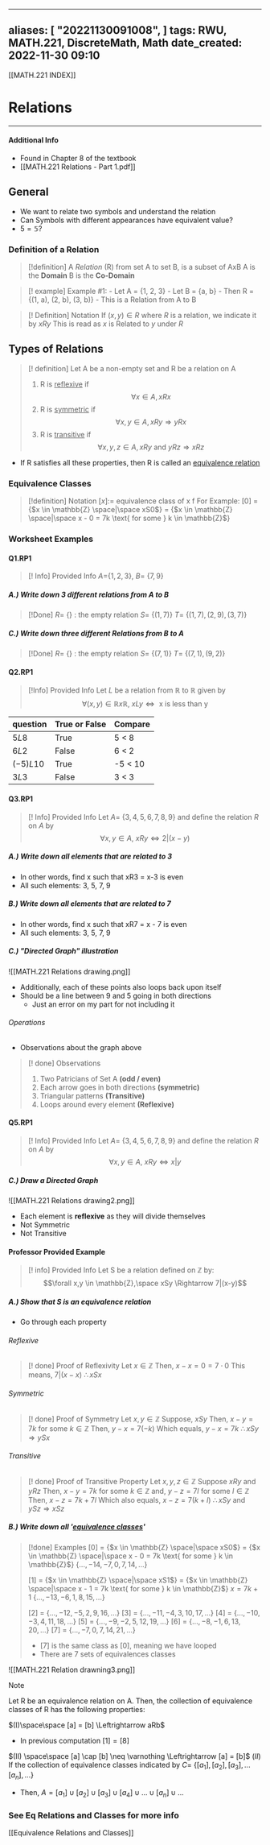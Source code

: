 
---
aliases: [ "20221130091008",  ]
tags: RWU, MATH.221, DiscreteMath, Math
date_created: 2022-11-30 09:10
---
[[MATH.221 INDEX]]
# Relations
---
#### Additional Info
- Found in Chapter 8 of the textbook
- [[MATH.221 Relations - Part 1.pdf]]

## General
- We want to relate two symbols and understand the relation
- Can Symbols with different appearances have equivalent value?
- $5 = \mathbb{5}$?

### Definition of a Relation
>[!definition] A *Relation* (R) from set A to set B, is a subset of AxB
>A is the **Domain**
>B is the **Co-Domain**

>[! example] Example #1:
>		- Let A = {1, 2, 3}
>		- Let B = {a, b}
>		- Then R = {(1, a), (2, b), (3, b)}
>		- This is a Relation from A to B

>[! Definition] Notation 
>If $(x,y) \in R$ where $R$ is a relation, we indicate it by $xRy$
>This is read as $x$ is Related to $y$ under $R$

## Types of Relations

>[! definition] 
>Let A be a non-empty set and R be a relation on A
>1. R is <u>reflexive</u> if $$ \forall x \in A, xRx$$
>2. R is <u>symmetric</u> if $$ \forall x,y \in A, xRy \Rightarrow yRx$$
>3. R is <u>transitive</u> if $$ \forall x,y,z \in A, xRy \text{ and } yRz \Rightarrow xRz$$
- If R satisfies all these properties, then R is called an <u>equivalence relation</u>

### Equivalence Classes
>[!definition] Notation
>$[x] :=$ equivalence class of x
>f
>For Example:
>$[0]$ = {$x \in \mathbb{Z} \space|\space xS0$}
>      = {$x \in \mathbb{Z} \space|\space x - 0 = 7k \text{ for some } k \in \mathbb{Z}$}

### Worksheet Examples 

#### Q1.RP1
>[! Info] Provided Info
>$A =${$1, 2, 3$}, $B =$ {$7, 9$}

##### A.) Write down 3 different relations from A to B
>[!Done]
>$R =$ {} : the empty relation
>$S =$ {$(1, 7)$}
>$T =$ {$(1, 7), (2, 9), (3, 7)$}

##### C.) Write down three different Relations from B to A
>[!Done]
>$R =$ {} : the empty relation
>$S =$ {$(7, 1)$}
>$T =$ {$(7, 1), (9, 2)$}

#### Q2.RP1
>[!Info] Provided Info
>Let $L$ be a relation from $\mathbb{R}$ to $\mathbb{R}$ given by $$ \forall (x, y) \in \mathbb{R}x\mathbb{R} \text{, } xLy \Leftrightarrow \text{ x is less than y}$$

| question  | True or False | Compare |
| --------- | ------------- | ------- |
| $5L8$     | True          | 5 < 8     |
| $6L2$     | False         |  6 < 2       |
| $(-5)L10$ | True          |     -5 < 10    |
| $3L3$     | False         |   3 < 3      |

#### Q3.RP1
>[! Info] Provided Info
>Let $A =$ {$3, 4, 5, 6, 7, 8, 9$} and define the relation $R$ on $A$ by $$ \forall x,y \in A \text{, } xRy \Leftrightarrow 2|(x-y)$$

##### A.) Write down all elements that are related to 3
- In other words, find x such that xR3 = x-3 is even
- All such elements:
		3, 5, 7, 9

##### B.) Write down all elements that are related to 7
- In other words, find x such that xR7 = x - 7 is even
- All such elements:
		3, 5, 7, 9

##### C.) "Directed Graph" illustration
![[MATH.221 Relations drawing.png]]
- Additionally, each of these points also loops back upon itself
- Should be a line between 9 and 5 going in both directions
	- Just an error on my part for not including it
###### Operations
- Observations about the graph above
>[! done] Observations
>1. Two Patricians of Set A **(odd / even)**
>2. Each arrow goes in both directions **(symmetric)**
>3. Triangular patterns **(Transitive)**
>4. Loops around every element **(Reflexive)**

#### Q5.RP1
>[! Info] Provided Info
>Let $A =$ {$3, 4, 5, 6, 7, 8, 9$} and define the relation $R$ on $A$ by $$ \forall x,y \in A \text{, } xRy \Leftrightarrow x|y $$

##### C.) Draw a Directed Graph
![[MATH.221 Relations drawing2.png]]
- Each element is **reflexive** as they will divide themselves
- Not Symmetric
- Not Transitive

#### Professor Provided Example
>[! info] Provided Info
>Let S be a relation defined on $\mathbb{Z}$ by: $$\forall x,y \in \mathbb{Z},\space xSy \Rightarrow 7|(x-y)$$

##### A.) Show that S is an equivalence relation
- Go through each property
###### Reflexive
>[! done] Proof of Reflexivity
>Let $x \in \mathbb{Z}$
>Then, $x-x = 0 = 7 \cdot 0$
>This means, $7|(x-x)$
>$\therefore xSx$

###### Symmetric
>[! done] Proof of Symmetry
>Let $x,y \in \mathbb{Z}$
>Suppose, $xSy$
>Then, $x-y = 7k \text{ for some } k \in \mathbb{Z}$
>Then, $y-x = 7(-k)$
>Which equals, $y-x = 7k$
>$\therefore xSy \Rightarrow ySx$

###### Transitive
>[! done] Proof of Transitive Property
>Let $x, y, z \in \mathbb{Z}$
>Suppose $xRy \text{ and } yRz$
>Then, $x-y = 7k \text{ for some } k \in \mathbb{Z}$
>and, $y-z = 7l \text{ for some } l  \in \mathbb{Z}$
>Then, $x-z = 7k + 7l$
>Which also equals, $x-z = 7(k+l)$
>$\therefore xSy \text{ and } ySz \Rightarrow xSz$

##### B.) Write down all '<u>equivalence classes</u>'
>[!done] Examples
>$[0]$ = {$x \in \mathbb{Z} \space|\space xS0$}
>      = {$x \in \mathbb{Z} \space|\space x - 0 = 7k \text{ for some } k \in \mathbb{Z}$}
>      {$..., -14, -7, 0, 7, 14, ...$}
>
>$[1]$ = {$x \in \mathbb{Z} \space|\space xS1$}
>= {$x \in \mathbb{Z} \space|\space x - 1 = 7k \text{ for some } k \in \mathbb{Z}$}
>$x = 7k +1$
>{$..., -13, -6, 1, 8, 15, ...$}
>
>$[2]$ = {$..., -12, -5, 2, 9, 16, ...$}
>$[3]$ = {$..., -11, -4, 3, 10, 17, ...$}
>$[4]$ = {$..., -10, -3, 4, 11, 18, ...$}
>$[5]$ = {$..., -9, -2, 5, 12, 19, ...$}
>$[6]$ = {$..., -8, -1, 6, 13, 20, ...$}
>$[7]$ = {$..., -7, 0, 7, 14, 21, ...$}
>- $[7]$ is the same class as $[0]$, meaning we have looped
>- There are 7 sets of equivalences classes

![[MATH.221 Relation drawning3.png]]
>[!note]
>Let R be an equivalence relation on A. Then, the collection of equivalence classes of R has the following properties:
>
>$(I)\space\space [a] = [b] \Leftrightarrow aRb$
>-  In previous computation $[1] = [8]$
>
>$(II) \space\space [a] \cap [b] \neq \varnothing \Leftrightarrow [a] = [b]$
>$(II)$ If the collection of equivalence classes indicated by 
>$C =$ {$[a_1], [a_2], [a_3],... [a_n], ...$}
>- Then, $A = [a_1] \cup [a_2] \cup [a_3] \cup [a_4] \cup ... \cup [a_n] \cup...$
### See Eq Relations and Classes for more info
[[Equivalence Relations and Classes]]
